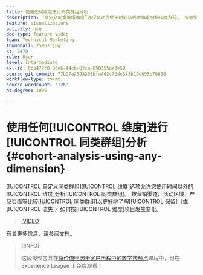 ```yaml
---
title: 使用任何维度进行同类群组分析
description: “自定义同类群组维度”选项允许您使用时间以外的维度分析同类群组。 按营销渠道、活动区域、产品页面等比较同类群组以更好地了解保留（或流失）如何按维度项目发生变化。
feature: Visualizations
activity: use
doc-type: feature video
team: Technical Marketing
thumbnail: 25967.jpg
kt: 2478
role: User
level: Intermediate
exl-id: 0bb472c0-83e6-44cb-8fca-658355ae3e50
source-git-commit: 77b97a2593301bfa4d2c72de3f3b19c095e70600
workflow-type: tm+mt
source-wordcount: '126'
ht-degree: 100%

---
```


# 使用任何[!UICONTROL 维度]进行[!UICONTROL 同类群组]分析 {#cohort-analysis-using-any-dimension}

[!UICONTROL 自定义同类群组][!UICONTROL 维度]选项允许您使用时间以外的[!UICONTROL 维度]分析[!UICONTROL 同类群组]。 按营销渠道、活动区域、产品页面等比较[!UICONTROL 同类群组]以更好地了解[!UICONTROL 保留]（或[!UICONTROL 流失]）如何按[!UICONTROL 维度]项目发生变化。

>[!VIDEO](https://video.tv.adobe.com/v/25967/?quality=12)

有关更多信息，请参阅[文档](https://experienceleague.adobe.com/docs/analytics/analyze/analysis-workspace/visualizations/cohort-table/cohort-analysis.html?lang=zh-Hans)。

>[!INFO]
>
> 这段视频包含在[将价值归因于客户历程中的数字接触点](https://experienceleague.adobe.com/?recommended=Analytics-U-1-2020.2)课程中，可在 Experience League 上免费观看！
